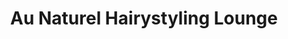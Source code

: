 ---
title: "Au Naturel Hairystyling Lounge"
url: /blenheim/au-naturel-hairystyling-lounge/
shop: Friseur
---